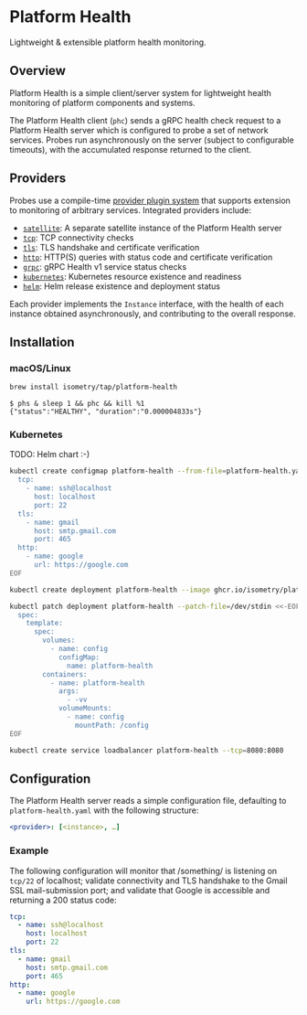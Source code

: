 # Platform Health

Lightweight & extensible platform health monitoring.

## Overview

Platform Health is a simple client/server system for lightweight health monitoring of platform components and systems.

The Platform Health client (`phc`) sends a gRPC health check request to a Platform Health server which is configured to probe a set of network services. Probes run asynchronously on the server (subject to configurable timeouts), with the accumulated response returned to the client.

## Providers

Probes use a compile-time [provider plugin system](pkg/provider) that supports extension to monitoring of arbitrary services. Integrated providers include:

* [`satellite`](pkg/provider/satellite): A separate satellite instance of the Platform Health server
* [`tcp`](pkg/provider/tcp): TCP connectivity checks
* [`tls`](pkg/provider/tls): TLS handshake and certificate verification
* [`http`](pkg/provider/http): HTTP(S) queries with status code and certificate verification
* [`grpc`](pkg/provider/grpc): gRPC Health v1 service status checks
* [`kubernetes`](pkg/provider/kubernetes): Kubernetes resource existence and readiness
* [`helm`](pkg/provider/helm): Helm release existence and deployment status

Each provider implements the `Instance` interface, with the health of each instance obtained asynchronously, and contributing to the overall response.

## Installation

### macOS/Linux

```bash
brew install isometry/tap/platform-health
```

```console
$ phs & sleep 1 && phc && kill %1
{"status":"HEALTHY", "duration":"0.000004833s"}
```

### Kubernetes

TODO: Helm chart :-)

```bash
kubectl create configmap platform-health --from-file=platform-health.yaml=/dev/stdin <<-EOF
  tcp:
    - name: ssh@localhost
      host: localhost
      port: 22
  tls:
    - name: gmail
      host: smtp.gmail.com
      port: 465
  http:
    - name: google
      url: https://google.com
EOF

kubectl create deployment platform-health --image ghcr.io/isometry/platform-health:latest --port=8080

kubectl patch deployment platform-health --patch-file=/dev/stdin <<-EOF
  spec:
    template:
      spec:
        volumes:
          - name: config
            configMap:
              name: platform-health
        containers:
          - name: platform-health
            args:
              - -vv
            volumeMounts:
              - name: config
                mountPath: /config
EOF

kubectl create service loadbalancer platform-health --tcp=8080:8080
```

## Configuration

The Platform Health server reads a simple configuration file, defaulting to `platform-health.yaml` with the following structure:

```yaml
<provider>: [<instance>, …]
```

### Example

The following configuration will monitor that /something/ is listening on `tcp/22` of localhost; validate connectivity and TLS handshake to the Gmail SSL mail-submission port; and validate that Google is accessible and returning a 200 status code:

```yaml
tcp:
  - name: ssh@localhost
    host: localhost
    port: 22
tls:
  - name: gmail
    host: smtp.gmail.com
    port: 465
http:
  - name: google
    url: https://google.com
```
